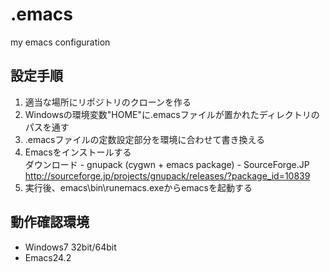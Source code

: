 .emacs
======

my emacs configuration


## 設定手順
1. 適当な場所にリポジトリのクローンを作る
2. Windowsの環境変数"HOME"に.emacsファイルが置かれたディレクトリのパスを通す
3. .emacsファイルの定数設定部分を環境に合わせて書き換える
4. Emacsをインストールする  
   ダウンロード - gnupack (cygwn + emacs package) - SourceForge.JP  
   http://sourceforge.jp/projects/gnupack/releases/?package_id=10839
5. 実行後、emacs\bin\runemacs.exeからemacsを起動する  


## 動作確認環境
- Windows7 32bit/64bit
- Emacs24.2


